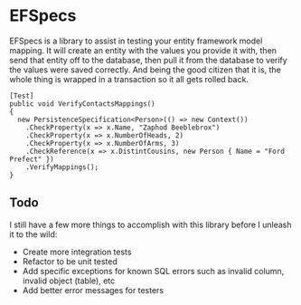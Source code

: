 EFSpecs
=======

EFSpecs is a library to assist in testing your entity framework model mapping. It will create an entity with the values you provide it with, then send that entity off to the database, then pull it from the database to verify the values were saved correctly. And being the good citizen that it is, the whole thing is wrapped in a transaction so it all gets rolled back.

```CSharp
[Test]
public void VerifyContactsMappings()
{
  new PersistenceSpecification<Person>(() => new Context())
    .CheckProperty(x => x.Name, "Zaphod Beeblebrox")
    .CheckProperty(x => x.NumberOfHeads, 2)
    .CheckProperty(x => x.NumberOfArms, 3)
    .CheckReference(x => x.DistintCousins, new Person { Name = "Ford Prefect" })
    .VerifyMappings();
}
```

## Todo

I still have a few more things to accomplish with this library before I unleash it to the wild:

* Create more integration tests
* Refactor to be unit tested
* Add specific exceptions for known SQL errors such as invalid column, invalid object (table), etc
* Add better error messages for testers
